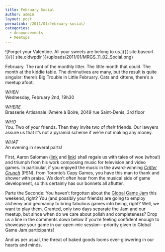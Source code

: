 ```yaml
---
title: February Social
author: admin
layout: post
permalink: /2011/01/february-social/
categories:
  - Announcements
  - Meetups
---
```

![Forget your Valentine. All your sweets are belong to us.]({{ site.baseurl }}/{{ site.oldwpdir }}/uploads/2011/01/MRGS_11_02_Social.png)

February. The runt of the monthly litter. The little month that could. The month at the kiddie table. The diminutives are many, but the result is quite singular: there&#8217;s Big Trouble in Little February. Cats and kittens, there&#8217;s a meetup afoot.

*WHEN*  
Wednesday, February 2nd, 19h30

*WHERE*  
Brasserie Artisanale l’Am&egrave;re &agrave; Boire, 2049 rue Saint-Denis, 3rd floor

*WHO*  
You. Two of your friends. Then they invite two of *their* friends. Our lawyers assure us that it&#8217;s not a pyramid scheme if we&#8217;re not making any money.

*WHAT*  
An evening in several parts!

First, Aaron Saloman ([link](http://www.aaronmusic.com/) and [link](http://www.reverbnation.com/tvmusic)) shall regale us with tales of woe (whoa!) and triumph from his work composing music for television and video games. In particular, if you enjoyed the music in the award-winning *[Critter Crunch](http://crittercrunch.com/)* (PSN), from Toronto&#8217;s Capy Games, you have this man to thank and shower with praise. We don&#8217;t often hear from the musical side of game development, so this certainly has our bonnets all aflutter.

Parte the Seconde: You haven&#8217;t forgotten about the [Global Game Jam](http://globalgamejam.org/) this weekend, right? You (and possibly your friends) are going to employ alchemy and geomancy to bring fabulous games into being, right? Well, we want to play them. Granted, only two days separate the Jam and our meetup, but since when do we care about polish and completeness? Drop us a line in the comments down below if you&#8217;re feeling confident enough to showcase your game in our open-mic session&#8212;priority given to Global Game Jam participants!

And as per usual, the threat of baked goods looms ever-glowering in our hearts and minds.